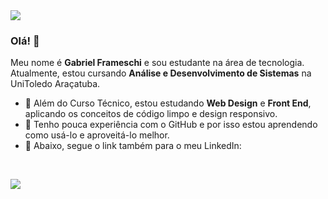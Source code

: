 <img src="https://media-exp1.licdn.com/dms/image/C4D16AQFKbpl7weX4PA/profile-displaybackgroundimage-shrink_350_1400/0/1617217192094?e=1622678400&v=beta&t=obpmSg5H5Rk1bFZHntg2fIJS9uSIbmlVWglqkMc_dSY">

### Olá! 👋
Meu nome é **Gabriel Frameschi** e sou estudante na área de tecnologia. Atualmente, estou cursando **Análise e Desenvolvimento de Sistemas** na UniToledo Araçatuba.
- 🔭 Além do Curso Técnico, estou estudando **Web Design** e **Front End**, aplicando os conceitos de código limpo e design responsivo.  
- 📘 Tenho pouca experiência com o GitHub e por isso estou aprendendo como usá-lo e aproveitá-lo melhor.
- 💼 Abaixo, segue o link também para o meu LinkedIn:
<br>

[<img src="https://img.shields.io/badge/linkedin-%230077B5.svg?&style=for-the-badge&logo=linkedin&logoColor=white" />](https://www.linkedin.com/in/gabrielframeschi/)

<!---
framesgabriel/framesgabriel is a ✨ special ✨ repository because its `README.md` (this file) appears on your GitHub profile.
You can click the Preview link to take a look at your changes.
--->
